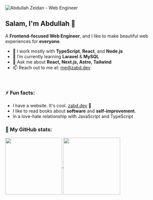 ![Abdullah Zeidan - Web Engineer](https://github.com/user-attachments/assets/9bb106de-bb23-46f1-9925-800c340fa365)

## Salam, I'm Abdullah 👋

A **Frontend-focused Web Engineer**, and I like to make beautiful web experiences for **everyone**.

- 🔭 I work mostly with **TypeScript**, **React**, and **Node.js**
- 🌱 I’m currently learning **Laravel** & **MySQL**
- 💬 Ask me about **React, Next.js, Astro, Tailwind**
- 📫 Reach out to me at: [me@zabd.dev](mailto:me@zabd.dev)

<a href="https://www.zabd.dev"><img src="https://img.shields.io/badge/zabd.dev-0D9488?style=for-the-badge&logo=arc&logoColor=white" alt="" /></a>
<a href="https://linkedin.com/in/zeabdullah"><img src="https://img.shields.io/badge/LinkedIn-0077B5?style=for-the-badge&logo=linkedin&logoColor=white" alt="" /></a>

### ⚡ **Fun facts**:

- I have a website. It's cool. [zabd.dev](https://www.zabd.dev) 🙂
- I like to read books about **software** and **self-improvement**.
- In a love-hate relationship with JavaScript and TypeScript

### 🧮 My GitHub stats:
<a href="https://github.com/zeabdullah">
  <picture>
      <source height=180 align="center" 
      srcset="https://stats.zabd.dev/api?username=zeabdullah&show_icons=true&rank_icon=github&theme=gotham"
      media="(prefers-color-scheme: dark)"
     />
    <source height=180 align="center" 
      srcset="https://stats.zabd.dev/api?username=zeabdullah&show_icons=true&rank_icon=github&theme=vue" 
      media="(prefers-color-scheme: light), (prefers-color-scheme: no-preference)"
    />
     <img height=150 align="center" src="https://stats.zabd.dev/api?username=zeabdullah&show_icons=true&rank_icon=github&theme=vue" />
  </picture>
</a>

<a href="https://github.com/zeabdullah">
   <picture>
      <source height=180 align="center" 
      srcset="https://stats.zabd.dev/api/top-langs?username=zeabdullah&layout=compact&theme=gotham"
      media="(prefers-color-scheme: dark)"
     />
    <source height=180 align="center" 
      srcset="https://stats.zabd.dev/api/top-langs?username=zeabdullah&layout=compact&theme=vue" 
      media="(prefers-color-scheme: light), (prefers-color-scheme: no-preference)"
    />
     <img height=180 align="center" src="https://stats.zabd.dev/api/top-langs?username=zeabdullah&layout=compact&theme=vue" />
  </picture>
</a>
